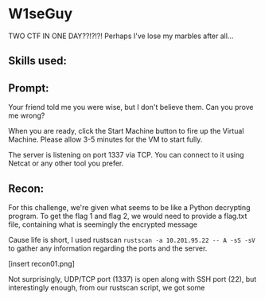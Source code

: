 # W1seGuy 

TWO CTF IN ONE DAY??!?!?! Perhaps I've lose my marbles after all...

## Skills used: 

## Prompt:
Your friend told me you were wise, but I don't believe them. Can you prove me wrong?

When you are ready, click the Start Machine button to fire up the Virtual Machine. Please allow 3-5 minutes for the VM to start fully.

The server is listening on port 1337 via TCP. You can connect to it using Netcat or any other tool you prefer.

## Recon:
For this challenge, we're given what seems to be like a Python decrypting program. To get the flag 1 and flag 2, we would need to provide a flag.txt file, containing what is seemingly the encrypted message

Cause life is short, I used rustscan `rustscan -a 10.201.95.22 -- A -sS -sV` to gather any information regarding the ports and the server.

[insert recon01.png]

Not surprisingly, UDP/TCP port (1337) is open along with SSH port (22), but interestingly enough, from our rustscan script, we got some 
